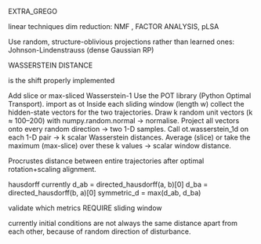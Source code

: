 EXTRA_GREGO

linear techniques dim reduction: NMF , FACTOR ANALYSIS, pLSA

Use random, structure-oblivious projections rather than learned ones:
Johnson-Lindenstrauss (dense Gaussian RP)

WASSERSTEIN DISTANCE

is the shift properly implemented


Add  slice or max-sliced Wasserstein-1 
Use the POT library (Python Optimal Transport). import as ot
Inside each sliding window (length w) collect the hidden-state vectors for the two trajectories.
Draw k random unit vectors (k ≈ 100–200) with numpy.random.normal → normalise.
Project all vectors onto every random direction → two 1-D samples.
Call ot.wasserstein_1d on each 1-D pair → k scalar Wasserstein distances.
Average (slice) or take the maximum (max-slice) over these k values → scalar window distance.


Procrustes distance between entire trajectories after optimal rotation+scaling alignment.


hausdorff currently
d_ab = directed_hausdorff(a, b)[0]
d_ba = directed_hausdorff(b, a)[0]
symmetric_d = max(d_ab, d_ba)




validate which metrics REQUIRE sliding window



currently initial conditions are not always the same distance apart from each other, because of random direction of disturbance.